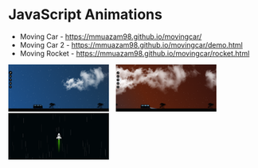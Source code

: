 # JavaScript Animations

- Moving Car - https://mmuazam98.github.io/movingcar/
- Moving Car 2 - https://mmuazam98.github.io/movingcar/demo.html
- Moving Rocket - https://mmuazam98.github.io/movingcar/rocket.html


<p align="left">
<img width=40% src="MovingCarREADME/img1.PNG"> &ensp;
<img width=40% src="MovingCarREADME/img2.PNG"> &ensp;
<img width=40% src="MovingCarREADME/img3.PNG"> &ensp;
</p>
